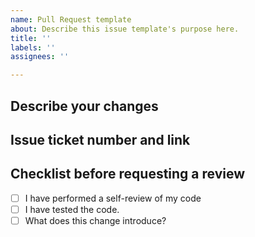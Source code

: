 ```yaml
---
name: Pull Request template
about: Describe this issue template's purpose here.
title: ''
labels: ''
assignees: ''

---
```


## Describe your changes

## Issue ticket number and link

## Checklist before requesting a review
- [ ] I have performed a self-review of my code
- [ ] I have tested the code.
- [ ] What does this change introduce?
